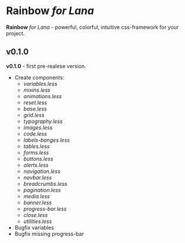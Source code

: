 Rainbow *for Lana*
===========

__Rainbow__ *for Lana* - powerful, colorful, intuitive css-framework for your project.
 
## v0.1.0
__v0.1.0__ - first pre-realese version.
- Create components:
    + *variables.less*
    + *mixins.less*
    + *animations.less*
    + *reset.less*
    + *base.less*
    + *grid.less*
    + *typography.less*
    + *images.less*
    + *code.less*
    + *labels-banges.less*
    + *tables.less*
    + *forms.less*
    + *buttons.less*
    + *alerts.less*
    + *navigation.less*
    + *navbar.less*
    + *breadcrumbs.less*
    + *pagination.less*
    + *media.less*
    + *banner.less*
    + *progress-bar.less*
    + *close.less*
    + *utilities.less*
- Bugfix variables
- Bugfix missing progress-bar